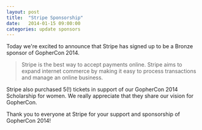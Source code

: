 ```yaml
---
layout: post
title:  "Stripe Sponsorship"
date:   2014-01-15 09:00:00
categories: update sponsors
---
```


Today we're excited to announce that Stripe has signed up to be a Bronze sponsor of GopherCon 2014.

>Stripe is the best way to accept payments online. Stripe aims to expand internet commerce by making it easy to process transactions and manage an online business.

Stripe also purchased 5(!) tickets in support of our GopherCon 2014 Scholarship for women.  We really appreciate that they share our vision for GopherCon.

Thank you to everyone at Stripe for your support and sponsorship of GopherCon 2014!